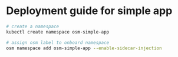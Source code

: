 # Deployment guide for simple app

```bash
# create a namespace
kubectl create namespace osm-simple-app

# assign osm label to onboard namespace
osm namespace add osm-simple-app --enable-sidecar-injection

```
